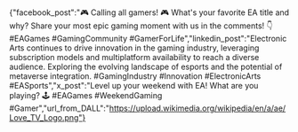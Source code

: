 {"facebook_post":"🎮 Calling all gamers! 🎮 What's your favorite EA title and why? Share your most epic gaming moment with us in the comments! 👇 #EAGames #GamingCommunity #GamerForLife","linkedin_post":"Electronic Arts continues to drive innovation in the gaming industry, leveraging subscription models and multiplatform availability to reach a diverse audience. Exploring the evolving landscape of esports and the potential of metaverse integration. #GamingIndustry #Innovation #ElectronicArts #EASports","x_post":"Level up your weekend with EA! What are you playing? 🕹️ #EAGames #WeekendGaming #Gamer","url_from_DALL":"https://upload.wikimedia.org/wikipedia/en/a/ae/Love_TV_Logo.png"}